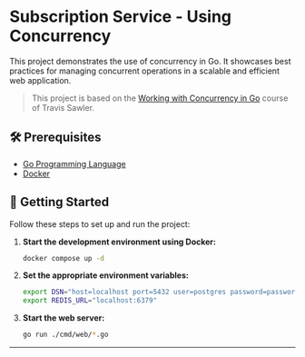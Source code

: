 # Subscription Service - Using Concurrency

This project demonstrates the use of concurrency in Go. It showcases best
practices for managing concurrent operations in a scalable and efficient web
application.

> This project is based on the
> [Working with Concurrency in Go](https://www.udemy.com/course/working-with-concurrency-in-go-golang)
> course of Travis Sawler.

## 🛠️ Prerequisites

- [Go Programming Language](https://golang.org/dl/)
- [Docker](https://www.docker.com/get-started)

## 🚀 **Getting Started**

Follow these steps to set up and run the project:

1. **Start the development environment using Docker:**

   ```bash
   docker compose up -d
   ```

2. **Set the appropriate environment variables:**

   ```bash
   export DSN="host=localhost port=5432 user=postgres password=password dbname=sub-service"
   export REDIS_URL="localhost:6379"
   ```

3. **Start the web server:**

   ```bash
   go run ./cmd/web/*.go
   ```

---
